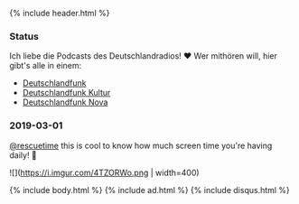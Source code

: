 {% include header.html %}

### Status

Ich liebe die Podcasts des Deutschlandradios! ❤ Wer mithören will, hier gibt's alle in einem:

- [Deutschlandfunk](https://player.fm/orschiro/deutschlandfunk-podcasts/all)
- [Deutschlandfunk Kultur](https://player.fm/orschiro/deutschlandfunk-kultur-podcasts/all)
- [Deutschlandfunk Nova](https://player.fm/orschiro/deutschlandfunk-nova-podcasts/all)

### 2019-03-01
[@rescuetime](https://twitter.com/rescuetime?ref_src=twsrc%5Egoogle%7Ctwcamp%5Eserp%7Ctwgr%5Eauthor) this is cool to know how much screen time you're having daily! 🥳

![](https://i.imgur.com/4TZORWo.png | width=400)

{% include body.html %}
{% include ad.html %}
{% include disqus.html %}
